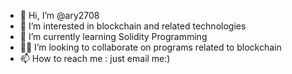 - 👋 Hi, I’m @ary2708
- 👀 I’m interested in blockchain and related technologies
- 🌱 I’m currently learning Solidity Programming
- 🦸‍♂️ I’m looking to collaborate on programs related to blockchain
- 📫 How to reach me : just email me:)

<!---
ary2708/ary2708 is a ✨ special ✨ repository because its `README.md` (this file) appears on your GitHub profile.
You can click the Preview link to take a look at your changes.
--->
